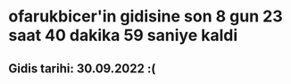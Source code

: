 # ofarukbicer'in gidisine son 8 gun 23 saat 40 dakika 59 saniye kaldi

## Gidis tarihi: 30.09.2022 :(